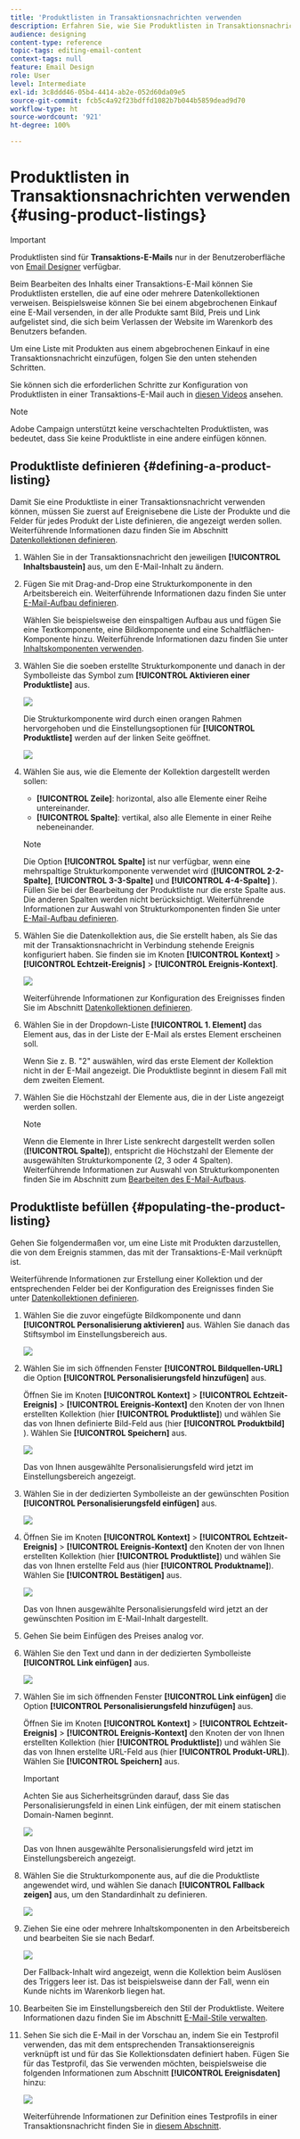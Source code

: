 ```yaml
---
title: 'Produktlisten in Transaktionsnachrichten verwenden            '
description: Erfahren Sie, wie Sie Produktlisten in Transaktionsnachrichten verwenden.
audience: designing
content-type: reference
topic-tags: editing-email-content
context-tags: null
feature: Email Design
role: User
level: Intermediate
exl-id: 3c8ddd46-05b4-4414-ab2e-052d60da09e5
source-git-commit: fcb5c4a92f23bdffd1082b7b044b5859dead9d70
workflow-type: ht
source-wordcount: '921'
ht-degree: 100%

---
```


# Produktlisten in Transaktionsnachrichten verwenden {#using-product-listings}

>[!IMPORTANT]
>
>Produktlisten sind für **Transaktions-E-Mails** nur in der Benutzeroberfläche von [Email Designer](../../designing/using/designing-content-in-adobe-campaign.md#email-designer-interface) verfügbar.

Beim Bearbeiten des Inhalts einer Transaktions-E-Mail können Sie Produktlisten erstellen, die auf eine oder mehrere Datenkollektionen verweisen. Beispielsweise können Sie bei einem abgebrochenen Einkauf eine E-Mail versenden, in der alle Produkte samt Bild, Preis und Link aufgelistet sind, die sich beim Verlassen der Website im Warenkorb des Benutzers befanden.

Um eine Liste mit Produkten aus einem abgebrochenen Einkauf in eine Transaktionsnachricht einzufügen, folgen Sie den unten stehenden Schritten.

Sie können sich die erforderlichen Schritte zur Konfiguration von Produktlisten in einer Transaktions-E-Mail auch in [diesen Videos](https://experienceleague.adobe.com/docs/campaign-standard-learn/tutorials/designing-content/product-listings-in-transactional-email.html?lang=de#configure-product-listings-in-transactional-emails) ansehen.

>[!NOTE]
>
>Adobe Campaign unterstützt keine verschachtelten Produktlisten, was bedeutet, dass Sie keine Produktliste in eine andere einfügen können.

## Produktliste definieren            {#defining-a-product-listing}

Damit Sie eine Produktliste in einer Transaktionsnachricht verwenden können, müssen Sie zuerst auf Ereignisebene die Liste der Produkte und die Felder für jedes Produkt der Liste definieren, die angezeigt werden sollen. Weiterführende Informationen dazu finden Sie im Abschnitt [Datenkollektionen definieren](../../channels/using/configuring-transactional-event.md#defining-data-collections).

1. Wählen Sie in der Transaktionsnachricht den jeweiligen **[!UICONTROL Inhaltsbaustein]** aus, um den E-Mail-Inhalt zu ändern.
1. Fügen Sie mit Drag-and-Drop eine Strukturkomponente in den Arbeitsbereich ein. Weiterführende Informationen dazu finden Sie unter [E-Mail-Aufbau definieren](../../designing/using/designing-from-scratch.md#defining-the-email-structure).

   Wählen Sie beispielsweise den einspaltigen Aufbau aus und fügen Sie eine Textkomponente, eine Bildkomponente und eine Schaltflächen-Komponente hinzu. Weiterführende Informationen dazu finden Sie unter [Inhaltskomponenten verwenden](../../designing/using/designing-from-scratch.md#about-content-components).

1. Wählen Sie die soeben erstellte Strukturkomponente und danach in der Symbolleiste das Symbol zum **[!UICONTROL Aktivieren einer Produktliste]** aus.

   ![](assets/message-center_loop_create.png)

   Die Strukturkomponente wird durch einen orangen Rahmen hervorgehoben und die Einstellungsoptionen für **[!UICONTROL Produktliste]** werden auf der linken Seite geöffnet.

   ![](assets/message-center_loop_palette.png)

1. Wählen Sie aus, wie die Elemente der Kollektion dargestellt werden sollen:

   * **[!UICONTROL Zeile]**: horizontal, also alle Elemente einer Reihe untereinander.
   * **[!UICONTROL Spalte]**: vertikal, also alle Elemente in einer Reihe nebeneinander.

   >[!NOTE]
   >
   >Die Option **[!UICONTROL Spalte]** ist nur verfügbar, wenn eine mehrspaltige Strukturkomponente verwendet wird (**[!UICONTROL 2-2-Spalte]**, **[!UICONTROL 3-3-Spalte]** und **[!UICONTROL 4-4-Spalte]** ). Füllen Sie bei der Bearbeitung der Produktliste nur die erste Spalte aus. Die anderen Spalten werden nicht berücksichtigt. Weiterführende Informationen zur Auswahl von Strukturkomponenten finden Sie unter [E-Mail-Aufbau definieren](../../designing/using/designing-from-scratch.md#defining-the-email-structure).

1. Wählen Sie die Datenkollektion aus, die Sie erstellt haben, als Sie das mit der Transaktionsnachricht in Verbindung stehende Ereignis konfiguriert haben. Sie finden sie im Knoten **[!UICONTROL Kontext]** > **[!UICONTROL Echtzeit-Ereignis]** > **[!UICONTROL Ereignis-Kontext]**.

   ![](assets/message-center_loop_selection.png)

   Weiterführende Informationen zur Konfiguration des Ereignisses finden Sie im Abschnitt [Datenkollektionen definieren](../../channels/using/configuring-transactional-event.md#defining-data-collections).

1. Wählen Sie in der Dropdown-Liste **[!UICONTROL 1. Element]** das Element aus, das in der Liste der E-Mail als erstes Element erscheinen soll.

   Wenn Sie z. B. &quot;2&quot; auswählen, wird das erste Element der Kollektion nicht in der E-Mail angezeigt. Die Produktliste beginnt in diesem Fall mit dem zweiten Element.

1. Wählen Sie die Höchstzahl der Elemente aus, die in der Liste angezeigt werden sollen.

   >[!NOTE]
   >
   >Wenn die Elemente in Ihrer Liste senkrecht dargestellt werden sollen (**[!UICONTROL Spalte]**), entspricht die Höchstzahl der Elemente der ausgewählten Strukturkomponente (2, 3 oder 4 Spalten). Weiterführende Informationen zur Auswahl von Strukturkomponenten finden Sie im Abschnitt zum [Bearbeiten des E-Mail-Aufbaus](../../designing/using/designing-from-scratch.md#defining-the-email-structure).

## Produktliste befüllen            {#populating-the-product-listing}

Gehen Sie folgendermaßen vor, um eine Liste mit Produkten darzustellen, die von dem Ereignis stammen, das mit der Transaktions-E-Mail verknüpft ist.

Weiterführende Informationen zur Erstellung einer Kollektion und der entsprechenden Felder bei der Konfiguration des Ereignisses finden Sie unter [Datenkollektionen definieren](../../channels/using/configuring-transactional-event.md#defining-data-collections).

1. Wählen Sie die zuvor eingefügte Bildkomponente und dann **[!UICONTROL Personalisierung aktivieren]** aus. Wählen Sie danach das Stiftsymbol im Einstellungsbereich aus.

   ![](assets/message-center_loop_image.png)

1. Wählen Sie im sich öffnenden Fenster **[!UICONTROL Bildquellen-URL]** die Option **[!UICONTROL Personalisierungsfeld hinzufügen]** aus.

   Öffnen Sie im Knoten **[!UICONTROL Kontext]** > **[!UICONTROL Echtzeit-Ereignis]** > **[!UICONTROL Ereignis-Kontext]** den Knoten der von Ihnen erstellten Kollektion (hier **[!UICONTROL Produktliste]**) und wählen Sie das von Ihnen definierte Bild-Feld aus (hier **[!UICONTROL Produktbild]** ). Wählen Sie **[!UICONTROL Speichern]** aus.

   ![](assets/message-center_loop_product-image.png)

   Das von Ihnen ausgewählte Personalisierungsfeld wird jetzt im Einstellungsbereich angezeigt.

1. Wählen Sie in der dedizierten Symbolleiste an der gewünschten Position **[!UICONTROL Personalisierungsfeld einfügen]** aus.

   ![](assets/message-center_loop_product.png)

1. Öffnen Sie im Knoten **[!UICONTROL Kontext]** > **[!UICONTROL Echtzeit-Ereignis]** > **[!UICONTROL Ereignis-Kontext]** den Knoten der von Ihnen erstellten Kollektion (hier **[!UICONTROL Produktliste]**) und wählen Sie das von Ihnen erstellte Feld aus (hier **[!UICONTROL Produktname]**). Wählen Sie **[!UICONTROL Bestätigen]** aus.

   ![](assets/message-center_loop_product_node.png)

   Das von Ihnen ausgewählte Personalisierungsfeld wird jetzt an der gewünschten Position im E-Mail-Inhalt dargestellt.

1. Gehen Sie beim Einfügen des Preises analog vor.
1. Wählen Sie den Text und dann in der dedizierten Symbolleiste **[!UICONTROL Link einfügen]** aus.

   ![](assets/message-center_loop_link_insert.png)

1. Wählen Sie im sich öffnenden Fenster **[!UICONTROL Link einfügen]** die Option **[!UICONTROL Personalisierungsfeld hinzufügen]** aus.

   Öffnen Sie im Knoten **[!UICONTROL Kontext]** > **[!UICONTROL Echtzeit-Ereignis]** > **[!UICONTROL Ereignis-Kontext]** den Knoten der von Ihnen erstellten Kollektion (hier **[!UICONTROL Produktliste]**) und wählen Sie das von Ihnen erstellte URL-Feld aus (hier **[!UICONTROL Produkt-URL]**). Wählen Sie **[!UICONTROL Speichern]** aus.

   >[!IMPORTANT]
   >
   >Achten Sie aus Sicherheitsgründen darauf, dass Sie das Personalisierungsfeld in einen Link einfügen, der mit einem statischen Domain-Namen beginnt.

   ![](assets/message-center_loop_link_select.png)

   Das von Ihnen ausgewählte Personalisierungsfeld wird jetzt im Einstellungsbereich angezeigt.

1. Wählen Sie die Strukturkomponente aus, auf die die Produktliste angewendet wird, und wählen Sie danach **[!UICONTROL Fallback zeigen]** aus, um den Standardinhalt zu definieren.

   ![](assets/message-center_loop_fallback_show.png)

1. Ziehen Sie eine oder mehrere Inhaltskomponenten in den Arbeitsbereich und bearbeiten Sie sie nach Bedarf.

   ![](assets/message-center_loop_fallback.png)

   Der Fallback-Inhalt wird angezeigt, wenn die Kollektion beim Auslösen des Triggers leer ist. Das ist beispielsweise dann der Fall, wenn ein Kunde nichts im Warenkorb liegen hat.

1. Bearbeiten Sie im Einstellungsbereich den Stil der Produktliste. Weitere Informationen dazu finden Sie im Abschnitt [E-Mail-Stile verwalten](../../designing/using/styles.md).
1. Sehen Sie sich die E-Mail in der Vorschau an, indem Sie ein Testprofil verwenden, das mit dem entsprechenden Transaktionsereignis verknüpft ist und für das Sie Kollektionsdaten definiert haben. Fügen Sie für das Testprofil, das Sie verwenden möchten, beispielsweise die folgenden Informationen zum Abschnitt **[!UICONTROL Ereignisdaten]** hinzu:

   ![](assets/message-center_loop_test-profile_payload.png)

   Weiterführende Informationen zur Definition eines Testprofils in einer Transaktionsnachricht finden Sie in [diesem Abschnitt](../../channels/using/testing-transactional-message.md#defining-specific-test-profile).
